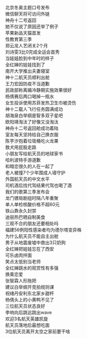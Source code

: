 北京冬奥主题口号发布  
微信聊天将可访问外链  
神舟十二号返回  
她不仅说了原因还举了例子  
苹果新品天猫首发  
性教育第三季  
郑云龙人艺闭关2个月  
刘诗雯3比0完成全运会首秀  
当娃娃脸到中年时的样子  
全红婵的娃娃找到了  
南开大学推出夫妻寝室  
神十二航天员顺利出舱  
王力宏因防疫不当道歉  
民政部称离婚冷静期实施效果很好  
杨倩赛后两口喝掉一瓶水  
女生投诉使用苏菲发热卫生巾被烫伤  
神十二载人飞行任务圆满成功  
胡海泉白举纲是智多双子星吧  
欧阳靖淘汰了好像又没淘汰  
神舟十二号返回舱成功着陆  
室友每天坚持给自己换衣服  
陈芋汐抱着垃圾桶吃火龙果  
敖犬用屁股走路  
小朋友写给航天员的地球家书  
哈利波特手游道歉  
和暗恋很久的人在一起了  
老人被撞7个少年围成人墙守护  
外国航天员的中文水平  
司机酒后找代驾结果代驾也喝了酒  
我们的歌第三季发布会  
龙门镖局剧组时隔八年重聚  
单人单检核酸价格不超60元  
铁山靠永久封禁  
迪丽热巴晒自制美食  
三观不合的朋友还要相处吗  
福建56例阳性感染者均为德尔塔变异株  
为什么航天员不能自主出舱  
男子从地震废墟中救出3只奶狗  
全红婵把娃娃忘在了西安  
可乐卤肉拌面  
笑点太低别当老师  
全红婵跳水的观赏性有多强  
换乘恋爱  
张智霖人形拖把  
建议白举纲开竞拍规则课  
祝绪丹安利东北家乡甜杆  
杨倩头上的小黄鸭不见了  
三位航天员状态良好  
李响向后跳远跳出wave  
欢迎3名航天英雄凯旋  
航天员落地后最想吃面  
3位航天员离开太空之家前要干啥  
